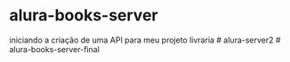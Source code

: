 ﻿# alura-books-server
iniciando a criação de uma API  para meu projeto livraria 
#   a l u r a - s e r v e r 2  
 #   a l u r a - b o o k s - s e r v e r - f i n a l  
 